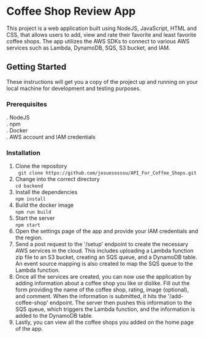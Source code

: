 # Coffee Shop Review App
This project is a web application built using NodeJS, JavaScript, HTML and CSS, that allows users to add, view and rate their favorite and least favorite coffee shops. The app utilizes the AWS SDKs to connect to various AWS services such as Lambda, DynamoDB, SQS, S3 bucket, and IAM.

## Getting Started
These instructions will get you a copy of the project up and running on your local machine for development and testing purposes.

### Prerequisites
. NodeJS <br>
. npm <br>
. Docker <br>
. AWS account and IAM credentials <br>

### Installation
1. Clone the repository <br>
``` git clone https://github.com/josuesossou/API_For_Coffee_Shops.git```<br>
2. Change into the correct directory<br>
```cd backend``` <br>
3. Install the dependencies<br>
``` npm install ```<br>
4. Build the docker image<br>
```npm run build```<br>
5. Start the server<br>
```npm start```<br>
6. Open the settings page of the app and provide your IAM credentials and the region.
7. Send a post request to the '/setup' endpoint to create the necessary AWS services in the cloud. This includes uploading a Lambda function zip file to an S3 bucket, creating an SQS queue, and a DynamoDB table. An event source mapping is also created to map the SQS queue to the Lambda function.
8. Once all the services are created, you can now use the application by adding information about a coffee shop you like or dislike. Fill out the form providing the name of the coffee shop, rating, image (optional), and comment. When the information is submitted, it hits the '/add-coffee-shop' endpoint. The server then pushes this information to the SQS queue, which triggers the Lambda function, and the information is added to the DynamoDB table.
9. Lastly, you can view all the coffee shops you added on the home page of the app.